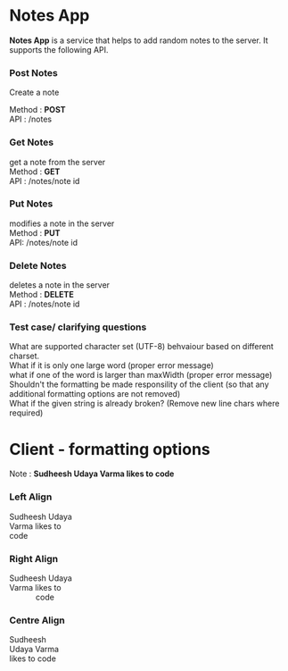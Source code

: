 # Notes App

**Notes App** is a service that helps to add random notes to the server. It supports the following API.

### Post Notes
Create a note

Method : **POST** <br/>
API :  /notes
         
### Get Notes
get a note from the server <br/>
Method : **GET** <br/>
API :    /notes/note id <br/>
  
### Put Notes
modifies a note in the server <br/>
Method : **PUT** <br/>
API:     /notes/note id
  
### Delete Notes
deletes a note in the server <br/>
Method : **DELETE** <br/>
API :    /notes/note id <br/>

### Test case/ clarifying questions
What are supported character set (UTF-8) behvaiour based on different charset. <br/>
What if it is only one large word (proper error message) <br/>
what if one of the word is larger than maxWidth (proper error message) <br/>
Shouldn't the formatting be made responsility of the client (so that any additional formatting options are not removed) <br/>
What if the given string is already broken? (Remove new line chars where required) <br/>

# Client - formatting options

Note : **Sudheesh Udaya Varma likes to code**

### Left Align
Sudheesh Udaya <br/>
Varma likes to <br/>
code  <br/>

### Right Align
 Sudheesh Udaya <br/>
 Varma likes to <br/>
 &nbsp;&nbsp;&nbsp;&nbsp; &nbsp;&nbsp;&nbsp;&nbsp;&nbsp;&nbsp;&nbsp;code <br/>

### Centre Align
Sudheesh <br/>
Udaya Varma <br/>
likes to code <br/>

